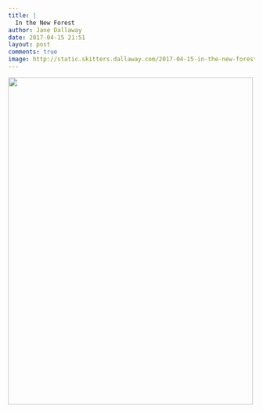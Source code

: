 ```yaml
---
title: |
  In the New Forest
author: Jane Dallaway
date: 2017-04-15 21:51
layout: post
comments: true
image: http://static.skitters.dallaway.com/2017-04-15-in-the-new-forest-thumb-IMG_3683.JPG
---
```


<div>
        <a href="http://static.skitters.dallaway.com/2017-04-15-in-the-new-forest-fullsize-IMG_3683.JPG">
          <img src="http://static.skitters.dallaway.com/2017-04-15-in-the-new-forest-thumb-IMG_3683.JPG" width="500" height="667"/>
        </a>
      </div>


  
      